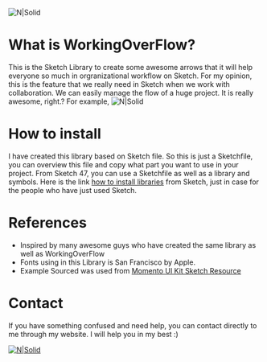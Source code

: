 
![N|Solid](https://huuphongnguyen.com/wp-content/uploads/2018/02/Introduction.jpg)
# What is WorkingOverFlow?
This is the Sketch Library to create some awesome arrows that it will help everyone so much in orgranizational workflow on Sketch. For my opinion, this is the feature that we really need in Sketch when we work with collaboration. We can easily manage the flow of a huge project. It is really awesome, right.? 
For example,
![N|Solid](https://huuphongnguyen.com/wp-content/uploads/2018/02/Screen-Shot-2018-02-02-at-3.53.03-PM.png)

# How to install
I have created this library based on Sketch file. So this is just a Sketchfile, you can overview this file and copy what part you want to use in your project. From Sketch 47, you can use a Sketchfile as well as a library and symbols. Here is the link [how to install libraries](https://sketchapp.com/docs/libraries/adding-libraries) from Sketch, just in case for the people who have just used Sketch. 

# References
- Inspired by many awesome guys who have created the same library as well as WorkingOverFlow
- Fonts using in this Library is San Francisco by Apple.
- Example Sourced was used from [Momento UI Kit Sketch Resource](https://www.sketchappsources.com/free-source/3064-momento-ui-kit-social-app-sketch-freebie-resource.html)

# Contact 
If you have something confused and need help, you can contact directly to me through my website. I will help you in my best :)

[![N|Solid](https://huuphongnguyen.com/wp-content/uploads/2018/02/HuuPhongNguyen.com-Button.png)](https://huuphongnguyen.com)
